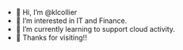 - 👋 Hi, I’m @klcollier
- 👀 I’m interested in IT and Finance.
- 🌱 I’m currently learning to support cloud activity.
- 💞️ Thanks for visiting!!

<!---
klcollier/klcollier is a ✨ special ✨ repository because its `README.md` (this file) appears on your GitHub profile.
You can click the Preview link to take a look at your changes.
--->
